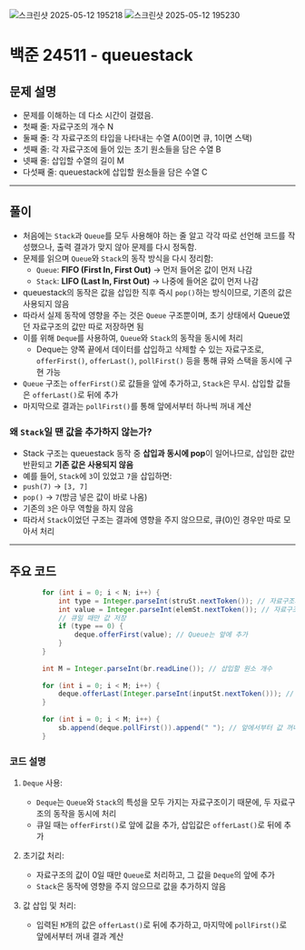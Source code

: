 ![스크린샷 2025-05-12 195218](https://github.com/user-attachments/assets/3fd182c4-c75c-4b36-b600-443276ebf834)
![스크린샷 2025-05-12 195230](https://github.com/user-attachments/assets/759c9094-0ceb-4ded-a038-3975a5591896)


# 백준 24511 - queuestack 


## 문제 설명
- 문제를 이해하는 데 다소 시간이 걸렸음.
- 첫째 줄: 자료구조의 개수 N
- 둘째 줄: 각 자료구조의 타입을 나타내는 수열 A(0이면 큐, 1이면 스택)
- 셋째 줄: 각 자료구조에 들어 있는 초기 원소들을 담은 수열 B
- 넷째 줄: 삽입할 수열의 길이 M
- 다섯째 줄: queuestack에 삽입할 원소들을 담은 수열 C


---

## 풀이
- 처음에는 `Stack`과 `Queue`를 모두 사용해야 하는 줄 알고 각각 따로 선언해 코드를 작성했으나, 출력 결과가 맞지 않아 문제를 다시 정독함.
- 문제를 읽으며 `Queue`와 `Stack`의 동작 방식을 다시 정리함:
    - `Queue`: **FIFO (First In, First Out)** -> 먼저 들어온 값이 먼저 나감
    - `Stack`: **LIFO (Last In, First Out)** -> 나중에 들어온 값이 먼저 나감
- queuestack의 동작은 값을 삽입한 직후 즉시 `pop()`하는 방식이므로, 기존의 값은 사용되지 않음
- 따라서 실제 동작에 영향을 주는 것은 `Queue` 구조뿐이며, 초기 상태에서 Queue였던 자료구조의 값만 따로 저장하면 됨
- 이를 위해 `Deque`를 사용하여, `Queue`와 `Stack`의 동작을 동시에 처리
  - Deque는 양쪽 끝에서 데이터를 삽입하고 삭제할 수 있는 자료구조로, `offerFirst()`, `offerLast()`, `pollFirst()` 등을 통해 큐와 스택을 동시에 구현 가능
- `Queue` 구조는 `offerFirst()`로 값들을 앞에 추가하고, `Stack`은 무시. 삽입할 값들은 `offerLast()`로 뒤에 추가
- 마지막으로 결과는 `pollFirst()`를 통해 앞에서부터 하나씩 꺼내 계산

### 왜 `Stack`일 땐 값을 추가하지 않는가?

- Stack 구조는 queuestack 동작 중 **삽입과 동시에 pop**이 일어나므로, 삽입한 값만 반환되고 **기존 값은 사용되지 않음**
- 예를 들어, `Stack`에 `3`이 있었고 `7`을 삽입하면:
- `push(7)` → `[3, 7]`
- `pop()` → `7`(방금 넣은 값이 바로 나옴)
- 기존의 `3`은 아무 역할을 하지 않음
- 따라서 `Stack`이었던 구조는 결과에 영향을 주지 않으므로, 큐(0)인 경우만 따로 모아서 처리

---

## 주요 코드

``` java
        for (int i = 0; i < N; i++) {
            int type = Integer.parseInt(struSt.nextToken()); // 자료구조의 타입
            int value = Integer.parseInt(elemSt.nextToken()); // 자료구조의 초기 값
            // 큐일 때만 값 저장
            if (type == 0) {
                deque.offerFirst(value); // Queue는 앞에 추가
            }
        }
        
        int M = Integer.parseInt(br.readLine()); // 삽입할 원소 개수
        
        for (int i = 0; i < M; i++) {
            deque.offerLast(Integer.parseInt(inputSt.nextToken())); // 삽입된 값은 뒤에 추가
        }
        
        for (int i = 0; i < M; i++) {
            sb.append(deque.pollFirst()).append(" "); // 앞에서부터 값 꺼내 sb에 추가
        }
```

### 코드 설명
1. `Deque` 사용:
   - `Deque`는 `Queue`와 `Stack`의 특성을 모두 가지는 자료구조이기 때문에, 두 자료구조의 동작을 동시에 처리
   - 큐일 때는 `offerFirst()`로 앞에 값을 추가, 삽입값은 `offerLast()`로 뒤에 추가

2. 초기값 처리:
   - 자료구조의 값이 0일 때만 `Queue`로 처리하고, 그 값을 `Deque`의 앞에 추가
   - `Stack`은 동작에 영향을 주지 않으므로 값을 추가하지 않음

3. 값 삽입 및 처리:
   - 입력된 `M`개의 값은 `offerLast()`로 뒤에 추가하고, 마지막에 `pollFirst()`로 앞에서부터 꺼내 결과 계산

